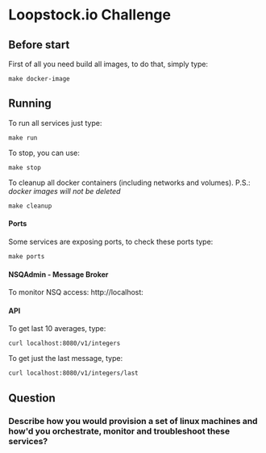 # Loopstock.io Challenge

## Before start

First of all you need build all images, to do that, simply type:
```
make docker-image
```

## Running

To run all services just type:
```
make run
```

To stop, you can use:
```
make stop
```

To cleanup all docker containers (including networks and volumes). P.S.: *docker images will not be deleted*
```
make cleanup
```

#### Ports

Some services are exposing ports, to check these ports type:
```
make ports
```

#### NSQAdmin - Message Broker

To monitor NSQ access: http://localhost:<nsqadmin-port>

#### API

To get last 10 averages, type:
```
curl localhost:8080/v1/integers
```

To get just the last message, type:
```
curl localhost:8080/v1/integers/last
```

## Question

### Describe how you would provision a set of linux machines and how'd you orchestrate, monitor and troubleshoot these services?
